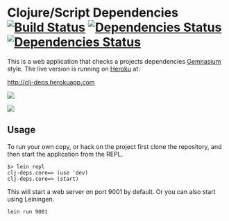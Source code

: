 
# Clojure/Script Dependencies [![Build Status](https://api.travis-ci.org/rodnaph/clj-deps.png)](http://travis-ci.org/rodnaph/clj-deps) [![Dependencies Status](http://clj-deps.herokuapp.com/github/rodnaph/clj-deps/status.png)](http://clj-deps.herokuapp.com/github/rodnaph/clj-deps) [![Dependencies Status](http://clj-deps.herokuapp.com/github/rodnaph/clj-deps/status.png)](http://clj-deps.herokuapp.com/github/rodnaph/clj-deps)

This is a web application that checks a projects dependencies [Gemnasium](https://gemnasium.com/) style. The 
live version is running on [Heroku](http://heroku.com) at:

http://clj-deps.herokuapp.com

![](http://github.com/rodnaph/clj-deps/raw/master/images/splash.png)

![](http://github.com/rodnaph/clj-deps/raw/master/images/example.png)

## Usage

To run your own copy, or hack on the project first clone the repository, and then start the application from the REPL.

```
$> lein repl
clj-deps.core=> (use 'dev)
clj-deps.core=> (start)
```

This will start a web server on port 9001 by default. Or you can also start using Leiningen.

```
lein run 9001
```

